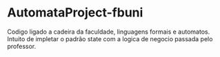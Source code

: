 # AutomataProject-fbuni
Codigo ligado a cadeira da faculdade, linguagens formais e automatos. Intuito de impletar o padrão state com a logica de negocio passada pelo professor.
